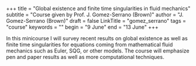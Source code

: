+++
title = "Global existence and finite time singularities in fluid mechanics"
subtitle = "Course given by Prof. J. Gomez-Serrano (Brown)"
author = "J. Gomez-Serrano (Brown)"
draft = false
LinkTitle = "gomez_serrano"
tags = "course"
keywords = ""
begin = "9 June"
end = "13 June"
+++


In this minicourse I will survey recent results on global existence as well
as finite time singularities for equations coming from mathematical fluid
mechanics such as Euler, SQG, or other models. The course will  emphasize
pen and paper results as well as more computational techniques.

